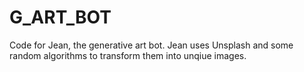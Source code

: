 # G_ART_BOT

Code for Jean, the generative art bot. Jean uses Unsplash and some random algorithms to transform them into unqiue images.